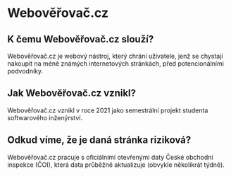# Webověřovač.cz


## K čemu Webověřovač.cz slouží?

Webověřovač.cz je webový nástroj, který chrání uživatele, jenž se chystají nakoupit na méně známých internetových stránkách, před potencionálními podvodníky.


## Jak Webověřovač.cz vznikl?

Webověřovač.cz vznikl v roce 2021 jako semestrální projekt studenta softwarového inženýrství.


## Odkud víme, že je daná stránka riziková?

Webověřovač.cz pracuje s oficiálními otevřenými daty České obchodní inspekce (ČOI), která data průběžně aktualizuje (obvykle několikrát týdně).